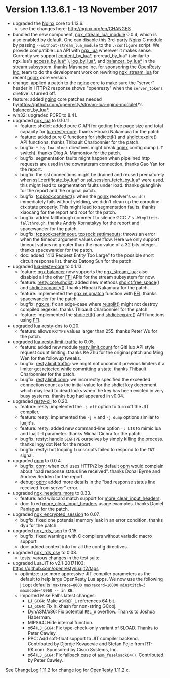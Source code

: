 <!---
    @title         ChangeLog 1.13.6
--->

# Version 1.13.6.1 - 13 November 2017

* upgraded the [Nginx](nginx.html) core to 1.13.6.
    * see the changes here: http://nginx.org/en/CHANGES
* bundled the new component, [ngx_stream_lua_module](https://github.com/openresty/stream-lua-nginx-module) 0.0.4, which is also enabled by default. One can disable this 3rd-party [Nginx](nginx.html) C module by passing `--without-stream_lua_module` to the `./configure` script. We provide compatible Lua API with [ngx_lua](https://github.com/openresty/lua-nginx-module#readme) wherever it makes sense. Currently we support [content_by_lua*](https://github.com/openresty/lua-nginx-module#content_by_lua), preread_by_lua* (similar to ngx_lua's [access_by_lua*](https://github.com/openresty/lua-nginx-module#access_by_lua) ), [log_by_lua*](https://github.com/openresty/lua-nginx-module#log_by_lua), and [balancer_by_lua*](https://github.com/openresty/lua-nginx-module#balancer_by_lua_block) in the stream subsystem. thanks Mashape Inc. for sponsoring the [OpenResty Inc.](https://openresty.com) team to do the development work on rewriting [ngx_stream_lua](https://github.com/openresty/stream-lua-nginx-module#readme) for recent [nginx](nginx.html) core version.
* change: applied a patch to the [nginx](nginx.html) core to make sure the "server" header in HTTP/2 response shows "openresty" when the `server_tokens` diretive is turned off.
* feature: added [nginx](nginx.html) core patches needed by(https://github.com/openresty/stream-lua-nginx-module)/'s [balancer_by_lua*](https://github.com/openresty/lua-nginx-module#balancer_by_lua_block).
* win32: upgraded PCRE to 8.41.
* upgraded [ngx_lua](https://github.com/openresty/lua-nginx-module#readme) to 0.10.11.
    * feature: shdict: added pure C API for getting free page size and total capacity for [lua-resty-core](https://github.com/openresty/lua-resty-core#readme). thanks Hiroaki Nakamura for the patch.
    * feature: added pure C functions for [shdict:ttl](https://github.com/openresty/lua-nginx-module#ngxshareddictttl)() and [shdict:expire](https://github.com/openresty/lua-nginx-module#ngxshareddictexpire)() API functions. thanks Thibault Charbonnier for the patch.
    * bugfix: `*_by_lua_block` directives might break [nginx](nginx.html) config dump (`-T` switch). thanks Oleg A. Mamontov for the patch.
    * bugfix: segmentation faults might happen when pipelined http requests are used in the downsteram connection. thanks Gao Yan for the report.
    * bugfix: the ssl connections might be drained and reused prematurely when [ssl_certificate_by_lua*](https://github.com/openresty/lua-nginx-module#ssl_certificate_by_lua_block) or [ssl_session_fetch_by_lua*](https://github.com/openresty/lua-nginx-module#ssl_session_fetch_by_lua_block) were used. this might lead to segmentation faults under load. thanks guanglinlv for the report and the original patch.
    * bugfix: [tcpsock:connect()](https://github.com/openresty/lua-nginx-module#tcpsockconnect): when the [nginx](nginx.html) resolver's `send()` immediately fails without yielding, we didn't clean up the coroutine ctx state properly. This might lead to segmentation faults. thanks xiaocang for the report and root for the patch.
    * bugfix: added fallthrough comment to silence GCC 7's `-Wimplicit-fallthrough`. thanks Andriy Kornatskyy for the report and spacewander for the patch.
    * bugfix: [tcpsock:settimeout](https://github.com/openresty/lua-nginx-module#tcpsocksettimeout), [tcpsock:settimeouts](https://github.com/openresty/lua-nginx-module#tcpsocksettimeouts): throws an error when the timeout argument values overflow. Here we only support timeout values no greater than the max value of a 32 bits integer. thanks spacewander for the patch.
    * doc: added "413 Request Entity Too Large" to the possible short circuit response list. thanks Datong Sun for the patch.
* upgraded [lua-resty-core](https://github.com/openresty/lua-resty-core#readme) to 0.1.13.
    * feature: [ngx.balancer](https://github.com/openresty/lua-resty-core/blob/master/lib/ngx/balancer.md#readme) now supports the [ngx_stream_lua](https://github.com/openresty/stream-lua-nginx-module#readme); also disabled all the other [FFI](http://luajit.org/ext_ffi.html) APIs for the stream subsystem for now.
    * feature: [resty.core.shdict](https://github.com/openresty/lua-resty-core/blob/master/lib/resty/core/shdict.md#readme): added new methods [shdict:free_space](https://github.com/openresty/lua-nginx-module#ngxshareddictfree_space)() and [shdict:capacity](https://github.com/openresty/lua-nginx-module#ngxshareddictcapacity)(). thanks Hiroaki Nakamura for the patch.
    * feature: implemented the [ngx.re.gmatch](https://github.com/openresty/lua-nginx-module#ngxregmatch) function with [FFI](http://luajit.org/ext_ffi.html). thanks spacewander for the patch.
    * bugfix: [ngx.re](https://github.com/openresty/lua-resty-core/blob/master/lib/ngx/re.md#readme): fix an edge-case where [re.split()](https://github.com/openresty/lua-resty-core/blob/master/lib/ngx/re.md#split) might not destroy compiled regexes. thanks Thibault Charbonnier for the patch.
    * feature: implemented the [shdict:ttl](https://github.com/openresty/lua-nginx-module#ngxshareddictttl)() and [shdict:expire](https://github.com/openresty/lua-nginx-module#ngxshareddictexpire)() API functions using [FFI](http://luajit.org/ext_ffi.html).
* upgraded [lua-resty-dns](https://github.com/openresty/lua-resty-dns#readme) to 0.20.
    * feature: allows `RRTYPE` values larger than 255. thanks Peter Wu for the patch.
* upgraded [lua-resty-limit-traffic](https://github.com/openresty/lua-resty-limit-traffic#readme) to 0.05.
    * feature: added new module [resty.limit.count](https://github.com/openresty/lua-resty-limit-traffic/blob/master/lib/resty/limit/count.md#readme) for GitHub API style request count limiting. thanks Ke Zhu for the original patch and Ming Wen for the followup tweaks.
    * bugfix: [resty.limit.traffic](https://github.com/openresty/lua-resty-limit-traffic/blob/master/lib/resty/limit/traffic.md#readme): we might not uncommit previous limiters if a limiter got rejected while committing a state. thanks Thibault Charbonnier for the patch.
    * bugfix: [resty.limit.conn](https://github.com/openresty/lua-resty-limit-traffic/blob/master/lib/resty/limit/conn.md#readme): we incorrectly specified the exceeded connection count as the initial value for the shdict key decrement which may lead to dead locks when the key has been evicted in very busy systems. thanks bug had appeared in v0.04.
* upgraded [resty-cli](https://github.com/openresty/resty-cli#readme) to 0.20.
    * feature: resty: impelented the `-j off` option to turn off the JIT compiler.
    * feature: resty: implemented the `-j v` and `-j dump` options similar to luajit's.
    * feature: resty: added new command-line option `-l LIB` to mimic lua and luajit -l parameter. thanks Michal Cichra for the patch.
    * bugfix: resty: handle `SIGPIPE` ourselves by simply killing the process. thanks Ingy dot Net for the report.
    * bugfix: resty: hot looping Lua scripts failed to respond to the `INT` signal.
* upgraded [opm](https://github.com/openresty/opm#readme) to 0.0.4.
    * bugfix: [opm](https://github.com/openresty/opm#readme): when curl uses HTTP/2 by default [opm](https://github.com/openresty/opm#readme) would complain about "bad response status line received". thanks Donal Byrne and Andrew Redden for the report.
    * debug: [opm](https://github.com/openresty/opm#readme): added more details in the "bad response status line received from server" error.
* upgraded [ngx_headers_more](https://github.com/openresty/headers-more-nginx-module#readme) to 0.33.
    * feature: add wildcard match support for [more_clear_input_headers](https://github.com/openresty/headers-more-nginx-module#more_clear_input_headers).
    * doc: fixed [more_clear_input_headers](https://github.com/openresty/headers-more-nginx-module#more_clear_input_headers) usage examples. thanks Daniel Paniagua for the patch.
* upgraded [ngx_encrypted_session](https://github.com/openresty/encrypted-session-nginx-module#readme) to 0.07.
    * bugfix: fixed one potential memory leak in an error condition. thanks dyu for the patch.
* upgraded [ngx_rds_json](https://github.com/openresty/rds-json-nginx-module#readme) to 0.15.
    * bugfix: fixed warnings with C compilers without variadic macro support.
    * doc: added context info for all the config directives.
* upgraded [ngx_rds_csv](https://github.com/openresty/rds-csv-nginx-module#readme) to 0.08.
    * tests: varous changes in the test suite.
* upgraded LuaJIT to v2.1-20171103: https://github.com/openresty/luajit2/tags
    * optimize: use more appressive JIT compiler parameters as the default to help large OpenResty Lua apps. We now use the following jit.opt defaults: `maxtrace=8000 maxrecord=16000 minstitch=3 maxmcode=40960 -- in KB`.
    * imported Mike Pall's latest changes:
        * `LJ_GC64`: Make `ASMREF_L` references 64 bit.
        * `LJ_GC64`: Fix ir_khash for non-string GCobj.
        * DynASM/x86: Fix potential `REL_A` overflow. Thanks to Joshua Haberman.
        * MIPS64: Hide internal function.
        * x64/`LJ_GC64`: Fix type-check-only variant of SLOAD. Thanks to Peter Cawley.
        * PPC: Add soft-float support to JIT compiler backend. Contributed by Djordje Kovacevic and Stefan Pejic from RT-RK.com. Sponsored by Cisco Systems, Inc.
        * x64/`LJ_GC64`: Fix fallback case of `asm_fuseloadk64()`. Contributed by Peter Cawley.

See [ChangeLog 1.11.2](changelog-1011002.html) for change log for [OpenResty](openresty.html) 1.11.2.x.
